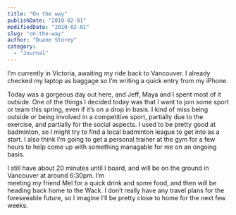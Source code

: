 ```yaml
---
title: "On the way"
publishDate: "2010-02-01"
modifiedDate: "2010-02-01"
slug: "on-the-way"
author: "Duane Storey"
category:
  - "Journal"
---
```


I’m currently in Victoria, awaiting my ride back to Vancouver. I already checked my laptop as baggage so I’m writing a quick entry from my iPhone.

Today was a gorgeous day out here, and Jeff, Maya and I spent most of it outside. One of the things I decided today was that I want to join some sport or team this spring, even if it’s on a drop in basis. I kind of miss being outside or being involved in a competitive sport, partially due to the exercise, and partially for the social aspects. I used to be pretty good at badminton, so I might try to find a local badminton league to get into as a start. I also think I’m going to get a personal trainer at the gym for a few hours to help come up with something managable for me on an ongoing basis.

I still have about 20 minutes until I board, and will be on the ground in Vancouver at around 6:30pm. I’m  
meeting my friend Mel for a quick drink and some food, and then will be heading back home to the Wack. I don’t really have any travel plans for the foreseeable future, so I imagine I’ll be pretty close to home for the next few weeks.